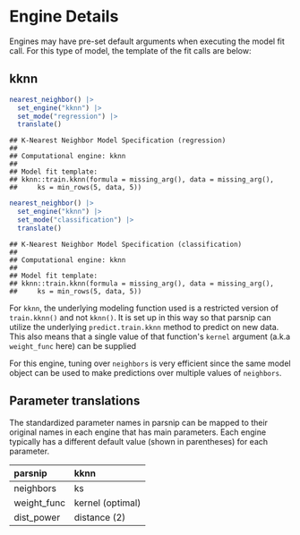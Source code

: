 # Engine Details




Engines may have pre-set default arguments when executing the model fit call. For this type of model, the template of the fit calls are below:

## kknn


```r
nearest_neighbor() |> 
  set_engine("kknn") |> 
  set_mode("regression") |> 
  translate()
```

```
## K-Nearest Neighbor Model Specification (regression)
## 
## Computational engine: kknn 
## 
## Model fit template:
## kknn::train.kknn(formula = missing_arg(), data = missing_arg(), 
##     ks = min_rows(5, data, 5))
```


```r
nearest_neighbor() |> 
  set_engine("kknn") |> 
  set_mode("classification") |> 
  translate()
```

```
## K-Nearest Neighbor Model Specification (classification)
## 
## Computational engine: kknn 
## 
## Model fit template:
## kknn::train.kknn(formula = missing_arg(), data = missing_arg(), 
##     ks = min_rows(5, data, 5))
```

For `kknn`, the underlying modeling function used is a restricted version of
`train.kknn()` and not `kknn()`. It is set up in this way so that parsnip can
utilize the underlying `predict.train.kknn` method to predict on new data. This
also means that a single value of that function's `kernel` argument (a.k.a
`weight_func` here) can be supplied

For this engine, tuning over `neighbors` is very efficient since the same model 
object can be used to make predictions over multiple values of `neighbors`. 

## Parameter translations

The standardized parameter names in parsnip can be mapped to their original 
names in each engine that has main parameters. Each engine typically has a 
different default value (shown in parentheses) for each parameter.


|**parsnip** |**kknn**         |
|:-----------|:----------------|
|neighbors   |ks               |
|weight_func |kernel (optimal) |
|dist_power  |distance (2)     |


